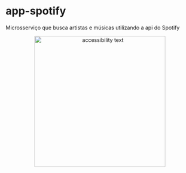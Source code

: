 # app-spotify
Microsserviço que busca artistas e músicas utilizando a api do Spotify

<p align="center">
  <img src="http://uploaddeimagens.com.br/imagens/modelo_arquitetural_trabalho_final-png" width="350" alt="accessibility text">
</p>

